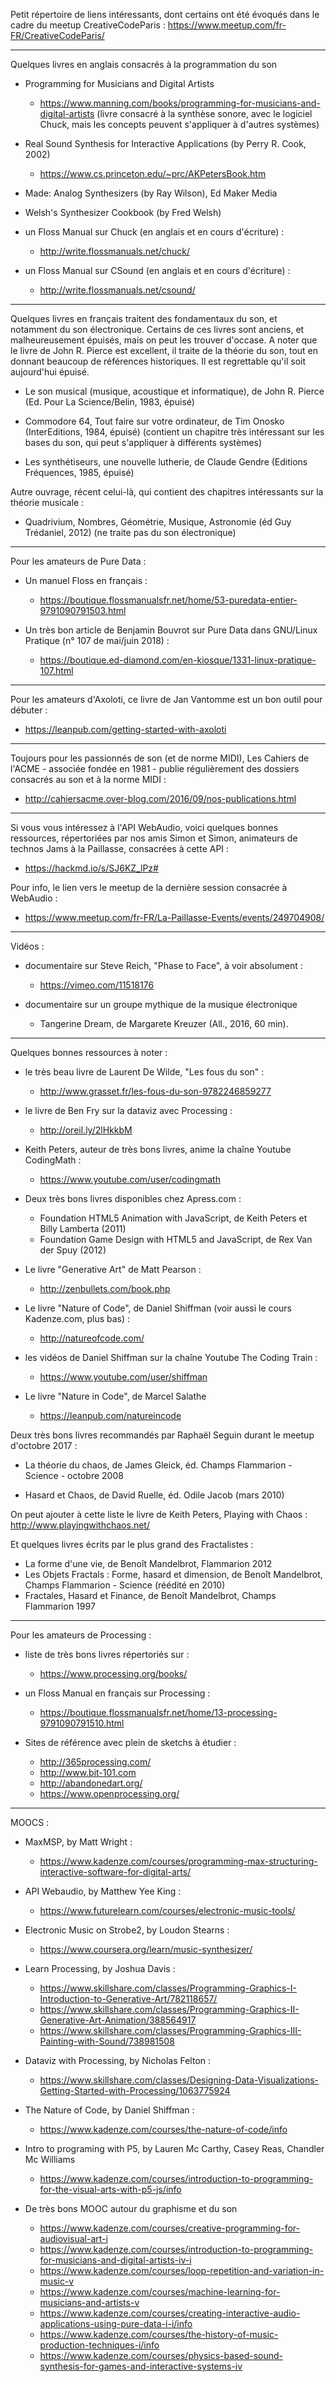 Petit répertoire de liens intéressants, dont certains ont été évoqués dans le cadre du meetup CreativeCodeParis :
https://www.meetup.com/fr-FR/CreativeCodeParis/


---

Quelques livres en anglais consacrés à la programmation du son 

- Programming for Musicians and Digital Artists 
  - https://www.manning.com/books/programming-for-musicians-and-digital-artists
  (livre consacré à la synthèse sonore, avec le logiciel Chuck, mais les concepts peuvent s'appliquer à d'autres systèmes)

- Real Sound Synthesis for Interactive Applications (by Perry R. Cook, 2002)
  - https://www.cs.princeton.edu/~prc/AKPetersBook.htm

- Made: Analog Synthesizers (by Ray Wilson), Ed Maker Media

- Welsh's Synthesizer Cookbook (by Fred Welsh)

- un Floss Manual sur Chuck (en anglais et en cours d'écriture) : 
  - http://write.flossmanuals.net/chuck/

- un Floss Manual sur CSound (en anglais et en cours d'écriture) : 
  - http://write.flossmanuals.net/csound/


---

Quelques livres en français traitent des fondamentaux du son, et notamment du son électronique.
Certains de ces livres sont anciens, et malheureusement épuisés, mais on peut les trouver d'occase. 
A noter que le livre de John R. Pierce est excellent, il traite de la théorie du son, tout en donnant beaucoup de références historiques. Il est regrettable qu'il soit aujourd'hui épuisé. 

- Le son musical (musique, acoustique et informatique), de John R. Pierce (Ed. Pour La Science/Belin, 1983, épuisé)

- Commodore 64, Tout faire sur votre ordinateur, de Tim Onosko (InterEditions, 1984, épuisé)
 (contient un chapitre très intéressant sur les bases du son, qui peut s'appliquer à différents 
 systèmes)
 
- Les synthétiseurs, une nouvelle lutherie, de Claude Gendre (Editions Fréquences, 1985, épuisé) 


Autre ouvrage, récent celui-là, qui contient des chapitres intéressants sur la théorie musicale :

- Quadrivium, Nombres, Géométrie, Musique, Astronomie (éd Guy Trédaniel, 2012) 
 (ne traite pas du son électronique)

---

Pour les amateurs de Pure Data :

- Un manuel Floss en français :
  - https://boutique.flossmanualsfr.net/home/53-puredata-entier-9791090791503.html

- Un très bon article de Benjamin Bouvrot sur Pure Data dans GNU/Linux Pratique (n° 107 de mai/juin 2018) :
  - https://boutique.ed-diamond.com/en-kiosque/1331-linux-pratique-107.html

---

Pour les amateurs d'Axoloti, ce livre de Jan Vantomme est un bon outil pour débuter :

- https://leanpub.com/getting-started-with-axoloti


---

Toujours pour les passionnés de son (et de norme MIDI), Les Cahiers de l'ACME - associée fondée en 1981 - publie régulièrement des dossiers consacrés au son et à la norme MIDI :

- http://cahiersacme.over-blog.com/2016/09/nos-publications.html

---

Si vous vous intéressez à l'API WebAudio, voici quelques bonnes ressources, répertoriées par nos amis Simon et Simon, animateurs de technos Jams à la Paillasse, consacrées à cette API :
   - https://hackmd.io/s/SJ6KZ_lPz#

Pour info, le lien vers le meetup de la dernière session consacrée à WebAudio :
   - https://www.meetup.com/fr-FR/La-Paillasse-Events/events/249704908/

---

Vidéos : 

- documentaire sur Steve Reich, "Phase to Face", à voir absolument : 

   - https://vimeo.com/11518176

- documentaire sur un groupe mythique de la musique électronique 

   - Tangerine Dream, de Margarete Kreuzer (All., 2016, 60 min).

---

Quelques bonnes ressources à noter :
-  le très beau livre de Laurent De Wilde, "Les fous du son" :
     - http://www.grasset.fr/les-fous-du-son-9782246859277

- le livre de Ben Fry sur la dataviz avec Processing : 
    - http://oreil.ly/2lHkkbM

- Keith Peters, auteur de très bons livres, anime la chaîne Youtube CodingMath :
    - https://www.youtube.com/user/codingmath

- Deux très bons livres disponibles chez Apress.com :
    - Foundation HTML5 Animation with JavaScript, de Keith Peters et Billy Lamberta (2011) 
    - Foundation Game Design with HTML5 and JavaScript, de Rex Van der Spuy (2012)

- Le livre "Generative Art" de Matt Pearson  :  
    - http://zenbullets.com/book.php

- Le livre "Nature of Code", de Daniel Shiffman (voir aussi le cours Kadenze.com, plus bas) : 
    - http://natureofcode.com/

- les vidéos de Daniel Shiffman sur la chaîne Youtube The Coding Train : 
    - https://www.youtube.com/user/shiffman

- Le livre "Nature in Code", de Marcel Salathe 
    - https://leanpub.com/natureincode


Deux très bons livres recommandés par Raphaël Seguin durant le meetup d'octobre 2017 :

- La théorie du chaos, de James Gleick, éd. Champs Flammarion - Science - octobre 2008

- Hasard et Chaos, de David Ruelle, éd. Odile Jacob (mars 2010)

On peut ajouter à cette liste le livre de Keith Peters, Playing with Chaos : http://www.playingwithchaos.net/

Et quelques livres écrits par le plus grand des Fractalistes :
- La forme d'une vie, de Benoît Mandelbrot, Flammarion 2012
- Les Objets Fractals : Forme, hasard et dimension, de Benoît Mandelbrot, Champs Flammarion - Science (réédité en 2010)
- Fractales, Hasard et Finance, de Benoît Mandelbrot, Champs Flammarion 1997

---

Pour les amateurs de Processing : 

- liste de très bons livres répertoriés sur :
   - https://www.processing.org/books/

- un Floss Manual en français sur Processing :
   - https://boutique.flossmanualsfr.net/home/13-processing-9791090791510.html

- Sites de référence avec plein de sketchs à étudier :
   - http://365processing.com/
   - http://www.bit-101.com
   - http://abandonedart.org/
   - https://www.openprocessing.org/ 


---

MOOCS : 

- MaxMSP, by Matt Wright : 
    - https://www.kadenze.com/courses/programming-max-structuring-interactive-software-for-digital-arts/

- API Webaudio, by Matthew Yee King : 
    - https://www.futurelearn.com/courses/electronic-music-tools/

- Electronic Music on Strobe2, by Loudon Stearns  : 
    - https://www.coursera.org/learn/music-synthesizer/

- Learn Processing, by Joshua Davis :
    - https://www.skillshare.com/classes/Programming-Graphics-I-Introduction-to-Generative-Art/782118657/
    - https://www.skillshare.com/classes/Programming-Graphics-II-Generative-Art-Animation/388564917
    - https://www.skillshare.com/classes/Programming-Graphics-III-Painting-with-Sound/738981508

- Dataviz with Processing, by Nicholas Felton :
    - https://www.skillshare.com/classes/Designing-Data-Visualizations-Getting-Started-with-Processing/1063775924

- The Nature of Code, by Daniel Shiffman :
    - https://www.kadenze.com/courses/the-nature-of-code/info

- Intro to programing with P5, by Lauren Mc Carthy, Casey Reas, Chandler Mc Williams
    - https://www.kadenze.com/courses/introduction-to-programming-for-the-visual-arts-with-p5-js/info

- De très bons MOOC autour du graphisme et du son 
    - https://www.kadenze.com/courses/creative-programming-for-audiovisual-art-i
    - https://www.kadenze.com/courses/introduction-to-programming-for-musicians-and-digital-artists-iv-i
    - https://www.kadenze.com/courses/loop-repetition-and-variation-in-music-v
    - https://www.kadenze.com/courses/machine-learning-for-musicians-and-artists-v
    - https://www.kadenze.com/courses/creating-interactive-audio-applications-using-pure-data-i-i/info
    - https://www.kadenze.com/courses/the-history-of-music-production-techniques-i/info
    - https://www.kadenze.com/courses/physics-based-sound-synthesis-for-games-and-interactive-systems-iv


